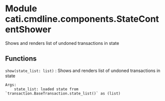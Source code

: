 Module cati.cmdline.components.StateContentShower
=================================================
Shows and renders list of undoned transactions in state

Functions
---------

    
`show(state_list: list)`
:   Shows and renders list of undoned transactions in state
    
    Args:
        state_list: loaded state from `transaction.BaseTransaction.state_list()` as (list)